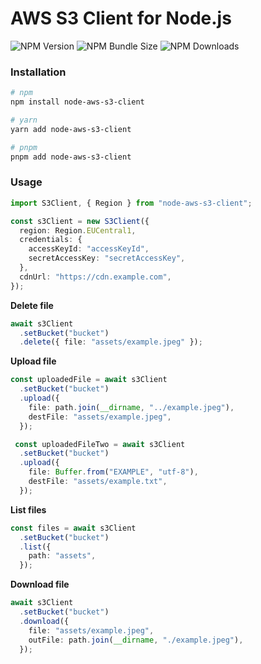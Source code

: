 # AWS S3 Client for Node.js

![NPM Version](https://img.shields.io/npm/v/node-aws-s3-client?link=https%3A%2F%2Fwww.npmjs.com%2Fpackage%2Fnode-aws-s3-client)
![NPM Bundle Size](https://img.shields.io/bundlephobia/min/node-aws-s3-client?link=https%3A%2F%2Fwww.npmjs.com%2Fpackage%2Fnode-aws-s3-client)
![NPM Downloads](https://img.shields.io/npm/dw/node-aws-s3-client?link=https%3A%2F%2Fwww.npmjs.com%2Fpackage%2Fnode-aws-s3-client)

### Installation
```bash
# npm
npm install node-aws-s3-client

# yarn
yarn add node-aws-s3-client

# pnpm
pnpm add node-aws-s3-client
```

### Usage
```typescript
import S3Client, { Region } from "node-aws-s3-client";

const s3Client = new S3Client({
  region: Region.EUCentral1,
  credentials: {
    accessKeyId: "accessKeyId",
    secretAccessKey: "secretAccessKey",
  },
  cdnUrl: "https://cdn.example.com",
});
```

**Delete file**
```typescript
await s3Client
  .setBucket("bucket")
  .delete({ file: "assets/example.jpeg" });
```
**Upload file**
```typescript
const uploadedFile = await s3Client
  .setBucket("bucket")
  .upload({
    file: path.join(__dirname, "../example.jpeg"),
    destFile: "assets/example.jpeg",
  });

 const uploadedFileTwo = await s3Client
  .setBucket("bucket")
  .upload({
    file: Buffer.from("EXAMPLE", "utf-8"),
    destFile: "assets/example.txt",
  });
```
**List files**
```typescript
const files = await s3Client
  .setBucket("bucket")
  .list({
    path: "assets",
  });
```

**Download file**
```typescript
await s3Client
  .setBucket("bucket")
  .download({
    file: "assets/example.jpeg",
    outFile: path.join(__dirname, "./example.jpeg"),
  });
```
